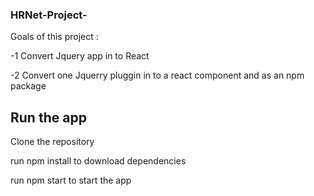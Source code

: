 ### HRNet-Project-

Goals of this project :

-1 Convert Jquery app in to React

-2 Convert one Jquerry pluggin in to a react component and as an npm package 

## Run the app

Clone the repository 

run npm install to download dependencies

run npm start to start the app

